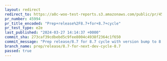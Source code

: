 ```yaml
---
layout: redirect
redirect_to: https://a8c-woo-test-reports.s3.amazonaws.com/public/pr/45994/e2e/index.html
pr_number: 45994
pr_title_encoded: "Prep+release%2F8.7+for+8.7+cycle"
pr_test_type: e2e
last_published: "2024-03-27 14:14:37 +0000"
commit_sha: 273caf39cdbebd5c9fee8004c4938f2364c1f650
commit_message: "Prep release/8.7 for 8.7 cycle with version bump to 8.7.1"
branch_name: prep/release/8.7-for-next-dev-cycle-8.7
passed: true
---
```

